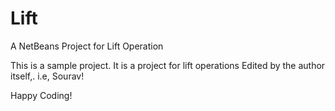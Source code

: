 # Lift
A NetBeans Project for Lift Operation

This is a sample project.
It is a project for lift operations
Edited by the author itself,. i.e, Sourav!

Happy Coding!

